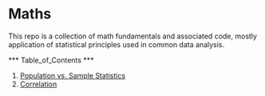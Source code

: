# Maths
This repo is a collection of math fundamentals and associated code, mostly application of statistical principles used in common data analysis. 

*** Table\_of\_Contents ***
1. [Population vs. Sample Statistics](Basic_Stats.ipynb)
2. [Correlation](Correlation_Exercise.ipynb)